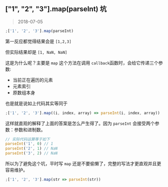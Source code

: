 ## ["1", "2", "3"].map(parseInt) 坑

> 2018-07-05

```js
;['1', '2', '3'].map(parseInt)
```

第一反应都觉得结果会是 `[1,2,3]`

但实际结果却是 `[1, NaN, NaN]`

这是为什么呢？主要是 `map` 这个方法在调用 `callback`函数时，会给它传递三个参数:

- 当前正在遍历的元素
- 元素索引
- 原数组本身

也是就是说如上代码其实等同于

```js
;['1', '2', '3'].map((i, index, array) => parseInt(i, index, array))
```

这样就直观的解释了上面的答案是怎么产生得了。因为 `parseInt` 会接受两个参数：参数和进制数。

```js
// 实际代码运算等于如下
parseInt('1', 0) // 1
parseInt('2', 1) // NaN
parseInt('3', 2) // NaN
```

所以为了避免这个坑，平时写 `map` 还是不要偷懒了，完整的写法才更直观并且更容易维护。

```js
;['1', '2', '3'].map(str => parseInt(str))
```
